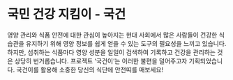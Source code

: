 # 국민 건강 지킴이 - 국건
영양 관리와 식품 안전에 대한 관심이 높아지는 현대 사회에서 많은 사람들이 건강한 식습관을 유지하기 위해 영양 정보를 쉽게 얻을 수 있는 도구의 필요성을 느끼고 있습니다. 하지만, 섭취하는 식품마다 영양 성분을 일일이 검색하여 기록하고 건강을 관리하는 것은 상당히 번거롭습니다. 프로젝트 ‘국건이’는 이러한 불편을 덜어주고자 기획되었습니다. 국건이를 활용해 소중한 당신의 식단에 안전띠를 매보세요!
